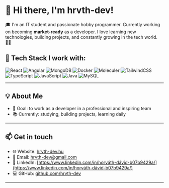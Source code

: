 # 👋 Hi there, I'm hrvth-dev!

🎓 I'm an IT student and passionate hobby programmer. Currently working on becoming **market-ready** as a developer. I love learning new technologies, building projects, and constantly growing in the tech world. 👨‍💻

## 🚀 Tech Stack I work with:

![React](https://img.shields.io/badge/-React-20232A?style=for-the-badge&logo=react&logoColor=61DAFB)
![Angular](https://img.shields.io/badge/-Angular-DD0031?style=for-the-badge&logo=angular&logoColor=white)
![MongoDB](https://img.shields.io/badge/-MongoDB-4EA94B?style=for-the-badge&logo=mongodb&logoColor=white)
![Docker](https://img.shields.io/badge/-Docker-2496ED?style=for-the-badge&logo=docker&logoColor=white)
![Moleculer](https://img.shields.io/badge/-Moleculer-4B4B4B?style=for-the-badge&logo=nestjs&logoColor=white)
![TailwindCSS](https://img.shields.io/badge/-TailwindCSS-06B6D4?style=for-the-badge&logo=tailwindcss&logoColor=white)
![TypeScript](https://img.shields.io/badge/-TypeScript-3178C6?style=for-the-badge&logo=typescript&logoColor=white)
![JavaScript](https://img.shields.io/badge/-JavaScript-F7DF1E?style=for-the-badge&logo=javascript&logoColor=black)
![Java](https://img.shields.io/badge/-Java-007396?style=for-the-badge&logo=java&logoColor=white)
![MySQL](https://img.shields.io/badge/-MySQL-4479A1?style=for-the-badge&logo=mysql&logoColor=white)

---

## 💡 About Me

- 🚀 Goal: to work as a developer in a professional and inspiring team
- 📚 Currently: studying, building projects, learning daily

---

## 📫 Get in touch

- 🌐 Website: [hrvth-dev.hu](https://hrvth-dev.hu)
- 📧 Email: [hrvth-dev@gmail.com](mailto:hrvth-dev@gmail.com)
- 💼 LinkedIn: [https://www.linkedin.com/in/horváth-dávid-b07b9429a/](https://www.linkedin.com/in/horváth-dávid-b07b9429a/)
- 💻 GitHub: [github.com/hrvth-dev](https://github.com/hrvth-dev)

---
